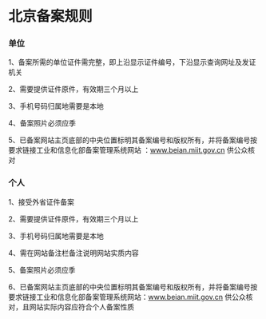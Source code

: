 

# 北京备案规则

### 单位

1、备案所需的单位证件需完整，即上沿显示证件编号，下沿显示查询网址及发证机关 

2、需要提供证件原件，有效期三个月以上

3、手机号码归属地需要是本地                                                                                                                 

4、备案照片必须应季

5、已备案网站主页底部的中央位置标明其备案编号和版权所有，并将备案编号按要求链接工业和信息化部备案管理系统网站 ：www.beian.miit.gov.cn 供公众核对

### 个人

1、接受外省证件备案                                                                                          

2、需要提供证件原件，有效期三个月以上                                                                                                         

3、手机号码归属地需要是本地                                                                                                           

4、需在网站备注栏备注说明网站实质内容                                                                                     

5、备案照片必须应季                                                                                              

6、已备案网站主页底部的中央位置标明其备案编号和版权所有，并将备案编号按要求链接工业和信息化部备案管理系统网站：www.beian.miit.gov.cn 供公众核对，且网站实际内容应符合个人备案性质  